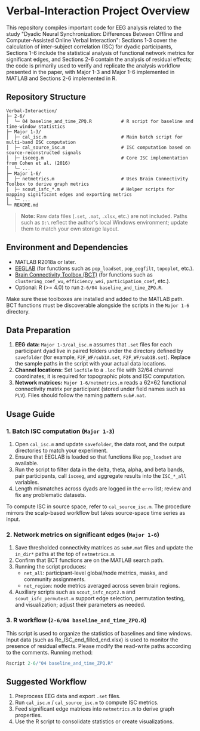 # Verbal-Interaction Project Overview

This repository compiles important code for EEG analysis related to the study "Dyadic Neural Synchronization: Differences Between Offline and Computer-Assisted Online Verbal Interaction": Sections 1-3 cover the calculation of inter-subject correlation (ISC) for dyadic participants, Sections 1-6 include the statistical analysis of functional network metrics for significant edges, and Sections 2-6 contain the analysis of residual effects; the code is primarily used to verify and replicate the analysis workflow presented in the paper, with Major 1-3 and Major 1-6 implemented in MATLAB and Sections 2-6 implemented in R.

## Repository Structure

```text
Verbal-Interaction/
├─ 2-6/
│  └─ 04 baseline_and_time_ZPQ.R           # R script for baseline and time-window statistics
├─ Major 1-3/
│  ├─ cal_isc.m                            # Main batch script for multi-band ISC computation
│  ├─ cal_source_isc.m                     # ISC computation based on source-reconstructed signals
│  ├─ isceeg.m                             # Core ISC implementation from Cohen et al. (2016)
│  └─ ...
├─ Major 1-6/
│  ├─ netmetrics.m                         # Uses Brain Connectivity Toolbox to derive graph metrics
│  ├─ scout_isfc_*.m                       # Helper scripts for mapping significant edges and exporting metrics
│  └─ ...
└─ README.md
```

> **Note:** Raw data files (`.set`, `.mat`, `.xlsx`, etc.) are not included. Paths such as `D:\` reflect the author's local Windows environment; update them to match your own storage layout.

## Environment and Dependencies

- MATLAB R2018a or later.
- [EEGLAB](https://sccn.ucsd.edu/eeglab/index.php) (for functions such as `pop_loadset`, `pop_eegfilt`, `topoplot`, etc.).
- [Brain Connectivity Toolbox (BCT)](https://www.brain-connectivity-toolbox.net/) (for functions such as `clustering_coef_wu`, `efficiency_wei`, `participation_coef`, etc.).
- Optional: R (>= 4.0) to run `2-6/04 baseline_and_time_ZPQ.R`.

Make sure these toolboxes are installed and added to the MATLAB path. BCT functions must be discoverable alongside the scripts in the `Major 1-6` directory.

## Data Preparation

1. **EEG data:** `Major 1-3/cal_isc.m` assumes that `.set` files for each participant dyad live in paired folders under the directory defined by `savefolder` (for example, `F2F_WF/sub1A.set`, `F2F_WF/sub1B.set`). Replace the sample paths in the script with your actual data locations.
2. **Channel locations:** Set `locfile` to a `.loc` file with 32/64 channel coordinates; it is required for topographic plots and ISC computation.
3. **Network matrices:** `Major 1-6/netmetrics.m` reads a 62×62 functional connectivity matrix per participant (stored under field names such as `PLV`). Files should follow the naming pattern `sub#.mat`.

## Usage Guide

### 1. Batch ISC computation (`Major 1-3`)

1. Open `cal_isc.m` and update `savefolder`, the data root, and the output directories to match your experiment.
2. Ensure that EEGLAB is loaded so that functions like `pop_loadset` are available.
3. Run the script to filter data in the delta, theta, alpha, and beta bands, pair participants, call `isceeg`, and aggregate results into the `ISC_*_all` variables.
4. Length mismatches across dyads are logged in the `erro` list; review and fix any problematic datasets.

To compute ISC in source space, refer to `cal_source_isc.m`. The procedure mirrors the scalp-based workflow but takes source-space time series as input.

### 2. Network metrics on significant edges (`Major 1-6`)

1. Save thresholded connectivity matrices as `sub#.mat` files and update the `in_dir*` paths at the top of `netmetrics.m`.
2. Confirm that BCT functions are on the MATLAB search path.
3. Running the script produces:
   - `net_all`: participant-level global/node metrics, masks, and community assignments.
   - `net_region`: node metrics averaged across seven brain regions.
4. Auxiliary scripts such as `scout_isfc_ncpt2.m` and `scout_isfc_permutest.m` support edge selection, permutation testing, and visualization; adjust their parameters as needed.

### 3. R workflow (`2-6/04 baseline_and_time_ZPQ.R`)

This script is used to organize the statistics of baselines and time windows. Input data (such as Re_ISC_end_filled_end.xlsx) is used to monitor the presence of residual effects. Please modify the read-write paths according to the comments. Running method:

```r
Rscript 2-6/"04 baseline_and_time_ZPQ.R"
```

## Suggested Workflow

1. Preprocess EEG data and export `.set` files.
2. Run `cal_isc.m` / `cal_source_isc.m` to compute ISC metrics.
3. Feed significant edge matrices into `netmetrics.m` to derive graph properties.
4. Use the R script to consolidate statistics or create visualizations.
